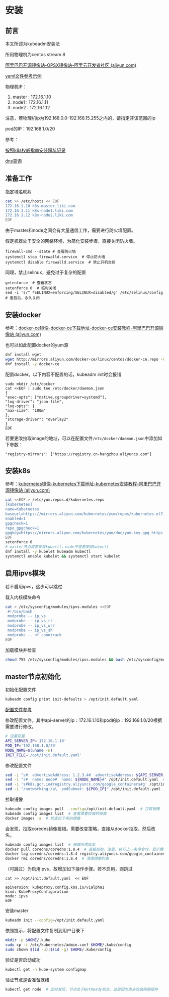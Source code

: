 

# 安装

## 前言

本文所述为kubeadm安装法

所用物理机为centos stream 8

[阿里巴巴开源镜像站-OPSX镜像站-阿里云开发者社区 (aliyun.com)](https://developer.aliyun.com/mirror/)

[yaml文件参考示例](https://pkg.go.dev/k8s.io/kubernetes/cmd/kubeadm/app/apis/kubeadm/v1beta2)

物理机IP：

1. master : 172.16.1.10
2. node1 : 172.16.1.11
3. node2 : 172.16.1.12



注意，若物理机ip为192.168.0.0-192.168.15.255之内的，请指定非该范围的ip

pod的IP：192.168.1.0/20



参考：

[按照k8s权威指南安装踩坑记录](https://blog.csdn.net/zxycyj1989/article/details/117172414)

[dns查询](https://ipaddress.com/)

## 准备工作

指定域名映射

```bash
cat >> /etc/hosts << EOF
172.16.1.10 k8s-master.liki.com
172.16.1.11 k8s-node1.liki.com
172.16.1.12 k8s-node2.liki.com
EOF
```



由于master和node之间会有大量通信工作，需要进行防火墙配置。

假定机器处于安全的网络环境，为简化安装步骤，直接关闭防火墙。

```
firewall-cmd --state # 查看防火墙
systemctl stop firewalld.service  # 停止防火墙
systemctl disable firewalld.service  # 禁止开机自启
```



同理，禁止selinux，避免过于复杂的配置

```
getenforce  # 查看状态
setenforce 0  # 临时关闭
sed -i 's/^ *SELINUX=enforcing/SELINUX=disabled/g' /etc/selinux/config  # 重启后，永久关闭
```

## 安装docker

参考：[docker-ce镜像-docker-ce下载地址-docker-ce安装教程-阿里巴巴开源镜像站 (aliyun.com)](https://developer.aliyun.com/mirror/docker-ce?spm=a2c6h.13651102.0.0.3e221b1121F1OP)

也可以如此配置docker的yum源

```bash
dnf install wget
wget http://mirrors.aliyun.com/docker-ce/linux/centos/docker-ce.repo -O /etc/yum.repos.d/docker-ce.repo
dnf install -y docker-ce
```



配置docker。以下内容不配置的话，kubeadm init时会报错

```
sudo mkdir /etc/docker
cat <<EOF | sudo tee /etc/docker/daemon.json
{
"exec-opts": ["native.cgroupdriver=systemd"],
"log-driver": "json-file",
"log-opts": {
"max-size": "100m"
},
"storage-driver": "overlay2"
}
EOF
```

若要更改拉取image的地址，可以在配置文件`/etc/docker/daemon.json`中添加如下参数：

```
"registry-mirrors": ["https://registry.cn-hangzhou.aliyuncs.com"]
```

## 安装k8s

参考：[kubernetes镜像-kubernetes下载地址-kubernetes安装教程-阿里巴巴开源镜像站 (aliyun.com)](https://developer.aliyun.com/mirror/kubernetes?spm=a2c6h.13651102.0.0.3e221b1121F1OP)

```bash
cat <<EOF > /etc/yum.repos.d/kubernetes.repo
[kubernetes]
name=Kubernetes
baseurl=https://mirrors.aliyun.com/kubernetes/yum/repos/kubernetes-el7-x86_64/
enabled=1
gpgcheck=1
repo_gpgcheck=1
gpgkey=https://mirrors.aliyun.com/kubernetes/yum/doc/yum-key.gpg https://mirrors.aliyun.com/kubernetes/yum/doc/rpm-package-key.gpg
EOF
setenforce 0
# master节点需要安装kubectl，node不需要安装kubectl
dnf install -y kubelet kubeadm kubectl
systemctl enable kubelet && systemctl start kubelet
```

## 启用ipvs模块

若不启用ipvs，这步可以跳过

载入内核模块命令

```bash
cat > /etc/sysconfig/modules/ipvs.modules <<EOF
 #!/bin/bash 
 modprobe -- ip_vs 
 modprobe -- ip_vs_rr 
 modprobe -- ip_vs_wrr 
 modprobe -- ip_vs_sh 
 modprobe -- nf_conntrack
EOF
```

加载模块并检查

```bash
chmod 755 /etc/sysconfig/modules/ipvs.modules && bash /etc/sysconfig/modules/ipvs.modules && lsmod | grep -e ip_vs -e nf_conntrack_ipv4
```

## master节点初始化

初始化配置文件

```bash
kubeadm config print init-defaults > /opt/init.default.yaml
```

[配置文件参考](https://kubernetes.io/docs/reference/config-api/kubeadm-config.v1beta3/)

修改配置文件。其中api-server的ip：172.16.1.10和pod的ip：192.168.1.0/20根据需要进行修改。

```bash
# 设置变量
API_SERVER_IP='172.16.1.10'
POD_IP='192.168.1.0/20'
NODE_NAME=$(uname -n)
INIT_FILE='/opt/init.default.yaml'
```

修改配置文件

```bash
sed -i "s#  advertiseAddress: 1.2.3.4#  advertiseAddress: ${API_SERVER_IP}#g" /opt/init.default.yaml  # 指定本机和集群通信的ip
sed -i "s#  name: node#  name: ${NODE_NAME}#" /opt/init.default.yaml  # 替换node为本机名字
sed -i 's#k8s.gcr.io#registry.aliyuncs.com/google_containers#g' /opt/init.default.yaml  # 替换为国内镜像源
sed -i "/networking:/a\  podSubnet: ${POD_IP}" /opt/init.default.yaml  # 设定pod的ip
```

拉取镜像

```bash
kubeadm config images pull --config=/opt/init.default.yaml  # 拉取镜像
kubeadm config images list  # 查看需要拉取的镜像
docker images -a  # 检查拉下来的镜像
```

会发现，拉取coredns镜像报错。需要改变策略，直接从docker拉取，然后改名。

```bash
kubeadm config images list  # 获取所需版本
docker pull coredns/coredns:1.8.4  # 直接拉取。注意，执行上一条命令时，显示需要拉取的镜像是k8s.gcr.io/coredns/coredns:v1.8.4，此处应该把v删除才能拉取
docker tag coredns/coredns:1.8.4 registry.aliyuncs.com/google_containers/coredns:v1.8.4
docker rmi coredns/coredns:1.8.4  # 清理镜像列表
```

（可跳过）为启用ipvs，故增加如下操作步骤。若不启用，则跳过

```
cat >> /opt/init.default.yaml  << EOF
---
apiVersion: kubeproxy.config.k8s.io/v1alpha1
kind: KubeProxyConfiguration
mode: ipvs
EOF
```

安装master

```bash
kubeadm init --config=/opt/init.default.yaml
```

依照提示，将配置文件复制到用户目录下

```bash
mkdir -p $HOME/.kube
sudo cp -i /etc/kubernetes/admin.conf $HOME/.kube/config
sudo chown $(id -u):$(id -g) $HOME/.kube/config
```

验证是否启动成功

```bash
kubectl get -n kube-system configmap
```

验证节点是否准备就绪

```bash
kubectl get node  # 此时发现，节点处于NotReady状态。这是因为尚未安装网络插件
```
